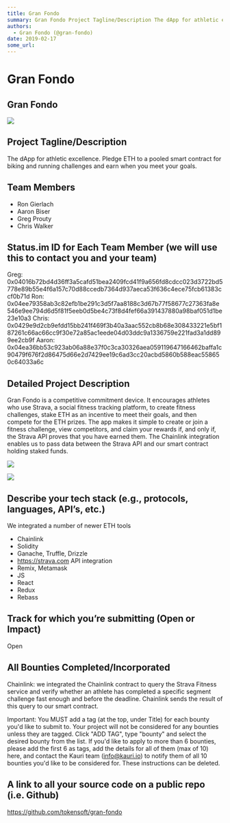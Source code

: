 ```yaml
---
title: Gran Fondo 
summary: Gran Fondo Project Tagline/Description The dApp for athletic excellence. Pledge ETH to a pooled smart contract for biking and running challenges and earn when you meet your goals. Team Members Ron Gierlach Aaron Biser Greg Prouty Chris Walker Status.im ID for Each Team Member (we will use this to contact you and your team) Greg- 0x04016b72bd4d36ff3a5cafd51bea2409fcd41f9a656fd8cdcc023d3722bd5778e89b55e4f6a157c70d88ccedb7364d937aeca53f636c4ece75fcb61383ccf0b71d Ron- 0x04ee79358ab3c82efb1be291c3d5f
authors:
  - Gran Fondo (@gran-fondo)
date: 2019-02-17
some_url: 
---
```


# Gran Fondo 




## **Gran Fondo**

![](https://api.kauri.io:443/ipfs/Qmc9YQ5qZp7MJzNsqSVv3GanCGFehHzZwAXbRcbbnqWXDm)

## Project Tagline/Description
The dApp for athletic excellence. Pledge ETH to a pooled smart contract for biking and running challenges and earn when you meet your goals.


## Team Members
* Ron Gierlach
* Aaron Biser
* Greg Prouty
* Chris Walker

## Status.im ID for Each Team Member (we will use this to contact you and your team)

Greg: 0x04016b72bd4d36ff3a5cafd51bea2409fcd41f9a656fd8cdcc023d3722bd5778e89b55e4f6a157c70d88ccedb7364d937aeca53f636c4ece75fcb61383ccf0b71d
Ron: 0x04ee79358ab3c82efb1be291c3d5f7aa8188c3d67b77f58677c27363fa8e546e9ee794d6d5f81f5eeb0d5be4c73f8d4fef66a391437880a98baf051d1be23e10a3
Chris: 0x0429e9d2cb9efdd15bb241f469f3b40a3aac552cb8b68e308433221e5bf187261c66ac66cc9f30e72a85ac1eede04d03ddc9a1336759e221fad3a1dd899ee2cb9f
Aaron: 0x04ea36bb53c923ab06a88e37f0c3ca30326aea059119647166462baffa1c90479f676f2d86475d66e2d7429ee19c6ad3cc20acbd5860b588eac558650c64033a6c


## Detailed Project Description
Gran Fondo is a competitive commitment device. It encourages athletes who use Strava, a social fitness tracking platform, to create fitness challenges, stake ETH as an incentive to meet their goals, and then compete for the ETH prizes. The app makes it simple to create or join a fitness challenge, view competitors, and claim your rewards if, and only if, the Strava API proves that you  have earned them. The Chainlink integration enables us to pass data between the Strava API and our smart contract holding staked funds.

![](https://api.kauri.io:443/ipfs/QmcxexgzxnYvF7VRmVZehMRL2RRg2XGgKbAZ1m2dp5dke7)

![](https://api.kauri.io:443/ipfs/QmYbJuUyitEvtTW7TjsH2km7HR4S7vJ6tnUfSoYruBtg7F)


## Describe your tech stack (e.g., protocols, languages, API’s, etc.)
We integrated a number of newer ETH tools
* Chainlink
* Solidity
* Ganache, Truffle, Drizzle
* https://strava.com API integration
* Remix, Metamask
* JS
* React
* Redux
* Rebass


## Track for which you’re submitting (Open or Impact)
Open


## All Bounties Completed/Incorporated
Chainlink: we integrated the Chainlink contract to query the Strava Fitness service and verify whether an athlete has completed a specific segment challenge fast enough and before the deadline. Chainlink sends the result of this query to our smart contract.


Important: You MUST add a tag (at the top, under Title) for each bounty you'd like to submit to. Your project will not be considered for any bounties unless they are tagged. Click "ADD TAG", type  "bounty" and select the desired bounty from the list. If you'd like to apply to more than 6 bounties, please add the first 6 as tags, add the details for all of them (max of 10) here, and contact the Kauri team (info@kauri.io) to notify them of all 10 bounties you'd like to be considered for. These instructions can be deleted.

## A link to all your source code on a public repo (i.e. Github)
https://github.com/tokensoft/gran-fondo




